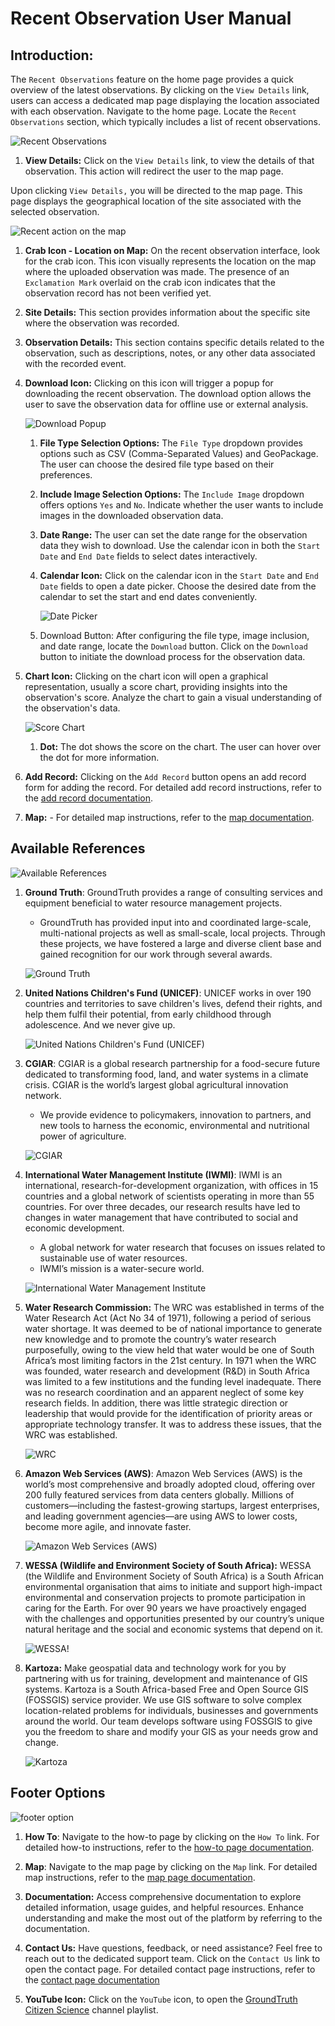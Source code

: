 # Recent Observation User Manual

## Introduction:

The `Recent Observations` feature on the home page provides a quick overview of the latest observations. By clicking on the `View Details` link, users can access a dedicated map page displaying the location associated with each observation. Navigate to the home page. Locate the `Recent Observations` section, which typically includes a list of recent observations.

![Recent Observations](./img/recent-observation-1.png)

1. **View Details:** Click on the `View Details` link, to view the details of that observation. This action will redirect the user to the map page.

Upon clicking `View Details,` you will be directed to the map page. This page displays the geographical location of the site associated with the selected observation.

![Recent action on the map](./img/recent-observation-2.png)

1. **Crab Icon - Location on Map:** On the recent observation interface, look for the crab icon.
This icon visually represents the location on the map where the uploaded observation was made. The presence of an `Exclamation Mark` overlaid on the crab icon indicates that the observation record has not been verified yet.

2. **Site Details:** This section provides information about the specific site where the observation was recorded.

3. **Observation Details:** This section contains specific details related to the observation, such as descriptions, notes, or any other data associated with the recorded event.

4. **Download Icon:** Clicking on this icon will trigger a popup for downloading the recent observation. The download option allows the user to save the observation data for offline use or external analysis.

    ![Download Popup](./img/recent-observation-3.png)

    1. **File Type Selection Options:** The `File Type` dropdown provides options such as CSV (Comma-Separated Values) and GeoPackage. The user can choose the desired file type based on their preferences.

    2. **Include Image Selection Options:** The `Include Image` dropdown offers options `Yes` and `No`. Indicate whether the user wants to include images in the downloaded observation data.

    3. **Date Range:** The user can set the date range for the observation data they wish to download. Use the calendar icon in both the `Start Date` and `End Date` fields to select dates interactively.

    4. **Calendar Icon:** Click on the calendar icon in the `Start Date` and `End Date` fields to open a date picker. Choose the desired date from the calendar to set the start and end dates conveniently.

        ![Date Picker](./img/recent-observation-5.png)

    5. Download Button: After configuring the file type, image inclusion, and date range, locate the `Download` button. Click on the `Download` button to initiate the download process for the observation data.

5. **Chart Icon:** Clicking on the chart icon will open a graphical representation, usually a score chart, providing insights into the observation's score. Analyze the chart to gain a visual understanding of the observation's data.

    ![Score Chart](./img/recent-observation-4.png)

    1. **Dot:** The dot shows the score on the chart. The user can hover over the dot for more information.

6. **Add Record:** Clicking on the `Add Record` button opens an add record form for adding the record. For detailed add record instructions, refer to the [add record documentation](../upload/add-records.md).

7. **Map:** - For detailed map instructions, refer to the [map documentation](./map.md).

## Available References

![Available References](../img/landing-page-13.png)

1. **Ground Truth**: GroundTruth provides a range of consulting services and equipment beneficial to water resource management projects.

    - GroundTruth has provided input into and coordinated large-scale, multi-national projects as well as small-scale, local projects. Through these projects, we have fostered a large and diverse client base and gained recognition for our work through several awards. 

    ![Ground Truth](../img/landing-page-14.png)

2. **United Nations Children's Fund (UNICEF)**: UNICEF works in over 190 countries and territories to save children's lives, defend their rights, and help them fulfil their potential, from early childhood through adolescence. And we never give up.

    ![United Nations Children's Fund (UNICEF)](../img/landing-page-18.png)

3. **CGIAR**: CGIAR is a global research partnership for a food-secure future dedicated to transforming food, land, and water systems in a climate crisis. CGIAR is the world’s largest global agricultural innovation network.
    - We provide evidence to policymakers, innovation to partners, and new tools to harness the economic, environmental and nutritional power of agriculture.

    ![CGIAR](../img/landing-page-17.png)

4. **International Water Management Institute (IWMI)**: IWMI is an international, research-for-development organization, with offices in 15 countries and a global network of scientists operating in more than 55 countries. For over three decades, our research results have led to changes in water management that have contributed to social and economic development.

    - A global network for water research that focuses on issues related to sustainable use of water resources.
    - IWMI’s mission is a water-secure world.

    ![International Water Management Institute](../img/landing-page-15.png)

5. **Water Research Commission:** The WRC was established in terms of the Water Research Act (Act No 34 of 1971), following a period of serious water shortage. It was deemed to be of national importance to generate new knowledge and to promote the country’s water research purposefully, owing to the view held that water would be one of South Africa’s most limiting factors in the 21st century. In 1971 when the WRC was founded, water research and development (R&D) in South Africa was limited to a few institutions and the funding level inadequate. There was no research coordination and an apparent neglect of some key research fields. In addition, there was little strategic direction or leadership that would provide for the identification of priority areas or appropriate technology transfer. It was to address these issues, that the WRC was established.

    ![WRC](../how-to/img/how-to-12.png)

6. **Amazon Web Services (AWS)**: Amazon Web Services (AWS) is the world’s most comprehensive and broadly adopted cloud, offering over 200 fully featured services from data centers globally. Millions of customers—including the fastest-growing startups, largest enterprises, and leading government agencies—are using AWS to lower costs, become more agile, and innovate faster.

    ![Amazon Web Services (AWS)](../img/landing-page-16.png)

7. **WESSA (Wildlife and Environment Society of South Africa):** WESSA (the Wildlife and Environment Society of South Africa) is a South African environmental organisation that aims to initiate and support high-impact environmental and conservation projects to promote participation in caring for the Earth. For over 90 years we have proactively engaged with the challenges and opportunities presented by our country’s unique natural heritage and the social and economic systems that depend on it.

    ![WESSA!](../how-to/img/how-to-13.png)

8. **Kartoza:** Make geospatial data and technology work for you by partnering with us for training, development and maintenance of GIS systems. Kartoza is a South Africa-based Free and Open Source GIS (FOSSGIS) service provider. We use GIS software to solve complex location-related problems for individuals, businesses and governments around the world. Our team develops software using FOSSGIS to give you the freedom to share and modify your GIS as your needs grow and change.

    ![Kartoza](../how-to/img/how-to-14.png)

## Footer Options

![footer option](./img/map-25.png)

1. **How To**: Navigate to the how-to page by clicking on the `How To` link. For detailed how-to instructions, refer to the [how-to page documentation](../how-to/how-to.md).

2. **Map**: Navigate to the map page by clicking on the `Map` link. For detailed map instructions, refer to the [map page documentation](map.md).

3. **Documentation:** Access comprehensive documentation to explore detailed information, usage guides, and helpful resources. Enhance understanding and make the most out of the platform by referring to the documentation. 

4. **Contact Us:** Have questions, feedback, or need assistance? Feel free to reach out to the dedicated support team. Click on the `Contact Us` link to open the contact page. For detailed contact page instructions, refer to the [contact page documentation](../contact-us.md)

5. **YouTube Icon:** Click on the `YouTube` icon, to open the [GroundTruth Citizen Science](https://www.youtube.com/@groundtruthcitizenscience) channel playlist.

